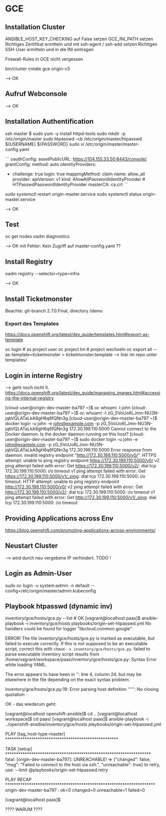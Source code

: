 # GCE

## Installation Cluster

ANSIBLE_HOST_KEY_CHECKING auf False setzen
GCE_INI_PATH setzen
Richtiges Zertifikat ermitteln und mit ssh-agent / ssh-add setzen
Richtigen SSH-User ermitteln und in die INI eintragen

Firewall-Rules in GCE nicht vergessen

bin/cluster create gce origin-v3

--> OK

## Aufruf Webconsole

--> OK

## Installation Authentification

ssh master
$ sudo yum -y install httpd-tools
sudo mkdir -p /etc/origin/master
sudo htpasswd -cb /etc/origin/master/htpasswd ${USERNAME} ${PASSWORD}
sudo vi /etc/origin/master/master-config.yaml

´´´
oauthConfig:
  assetPublicURL: https://104.155.33.50:8443/console/
  grantConfig:
    method: auto
  identityProviders:
  - challenge: true
    login: true
    mappingMethod: claim
    name: allow_all
    provider:
      apiVersion: v1
      kind: AllowAllPasswordIdentityProvider # HTPasswdPasswordIdentityProvider 
  masterCA: ca.crt
´´´

sudo systemctl restart origin-master.service
sudo systemctl status origin-master.service

--> OK

## Test

oc get nodes
oadm diagnostics

--> OK mit Fehler: Kein Zugriff auf master-config.yaml ??

## Install Registry

oadm registry --selector=type=infra

--> OK

## Install Ticketmonster

Beachte: git-branch 2.7.0.Final, directory /demo

### Export des Templates

https://docs.openshift.org/latest/dev_guide/templates.html#export-as-template

oc login # as project user
oc project tm # project wechseln
oc export all --as-template=ticketmonster > ticketmonster.template
--> hier im repo unter templates/


## Login in interne Registry

--> geht noch nicht lt. https://docs.openshift.org/latest/dev_guide/managing_images.html#accessing-the-internal-registry

[cloud-user@origin-dev-master-ba797 ~]$ oc whoami .t
john
[cloud-user@origin-dev-master-ba797 ~]$ oc whoami -t
zG_5VoUo6LJmn-NU3N-jqbVQLATaLkA8gH6q6fQNn3g
[cloud-user@origin-dev-master-ba797 ~]$ docker login -u john -e john@example.com -p zG_5VoUo6LJmn-NU3N-jqbVQLATaLkA8gH6q6fQNn3g 172.30.199.110:5000
Cannot connect to the Docker daemon. Is the docker daemon running on this host?
[cloud-user@origin-dev-master-ba797 ~]$ sudo docker login -u john -e john@example.com -p zG_5VoUo6LJmn-NU3N-jqbVQLATaLkA8gH6q6fQNn3g 172.30.199.110:5000
Error response from daemon: invalid registry endpoint "http://172.30.199.110:5000/v0/". HTTPS attempt: unable to ping registry endpoint https://172.30.199.110:5000/v0/
v2 ping attempt failed with error: Get https://172.30.199.110:5000/v2/: dial tcp 172.30.199.110:5000: i/o timeout
 v1 ping attempt failed with error: Get https://172.30.199.110:5000/v1/_ping: dial tcp 172.30.199.110:5000: i/o timeout. HTTP attempt: unable to ping registry endpoint http://172.30.199.110:5000/v0/
v2 ping attempt failed with error: Get http://172.30.199.110:5000/v2/: dial tcp 172.30.199.110:5000: i/o timeout
 v1 ping attempt failed with error: Get http://172.30.199.110:5000/v1/_ping: dial tcp 172.30.199.110:5000: i/o timeout


## Providing Applications across Env

https://blog.openshift.com/promoting-applications-across-environments/

## Neustart Cluster

--> wird durch neu vergebene IP verhindert. TODO !

## Login as Admin-User

sudo oc login -u system:admin -n default --config=/etc/origin/master/admin.kubeconfig

## Playbook htpasswd (dynamic inv)

inventory/gce/hosts/gce.py --list # OK
[vagrant@localhost paas]$ ansible-playbook -i inventory/gce/hosts playbooks/origin-set-htpasswd.yml
No handlers could be found for logger "libcloud.common.google"

ERROR! The file inventory/gce/hosts/gce.py is marked as executable, but failed to execute correctly. If this is not supposed to be an executable script, correct this with `chmod -x inventory/gce/hosts/gce.py`.
failed to parse executable inventory script results from /home/vagrant/workspace/paas/inventory/gce/hosts/gce.py: Syntax Error while loading YAML.


The error appears to have been in '<string>': line 4, column 24, but may
be elsewhere in the file depending on the exact syntax problem.

inventory/gce/hosts/gce.py:19: Error parsing host definition ''''': No closing quotation

OK - das wiederum geht:

[vagrant@localhost openshift-ansible]$ cd ..
[vagrant@localhost workspace]$ cd paas/
[vagrant@localhost paas]$ ansible-playbook -i ../openshift-ansible/inventory/gce/hosts playbooks/origin-set-htpasswd.yml

PLAY [tag_host-type-master] ****************************************************

TASK [setup] *******************************************************************
fatal: [origin-dev-master-ba797]: UNREACHABLE! => {"changed": false, "msg": "Failed to connect to the host via ssh.", "unreachable": true}
        to retry, use: --limit @playbooks/origin-set-htpasswd.retry

PLAY RECAP *********************************************************************
origin-dev-master-ba797    : ok=0    changed=0    unreachable=1    failed=0

[vagrant@localhost paas]$

???? WARUM ????

 







